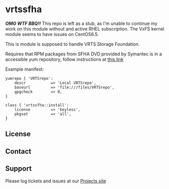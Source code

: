 vrtssfha
========

***OMG WTF BBQ!!*** This repo is left as a stub, as I'm unable to continue my
work on this module without and active RHEL subscription. The VxFS kernel
module seems to have issues on CentOS6.5.

This is module is supposed to handle VRTS Storage Foundation.

Requires that RPM packages from SFHA DVD provided by Symantec is in a accessible yum repository, follow instructions at [this link](https://sort.symantec.com/public/documents/sfha/6.0/linux/productguides/html/sf_install/ch08s03.htm)


Example manifest:

	yumrepo { 'VRTSrepo':
		descr           => 'Local VRTSrepo',
		baseurl         => 'file:///files/VRTSrepo',
  		gpgcheck        => 0,
	}

	class { 'vrtssfha::install':
		license			=> 'keyless',
		pkgset			=> 'all',
	}


License
-------


Contact
-------


Support
-------

Please log tickets and issues at our [Projects site](http://projects.example.com)
